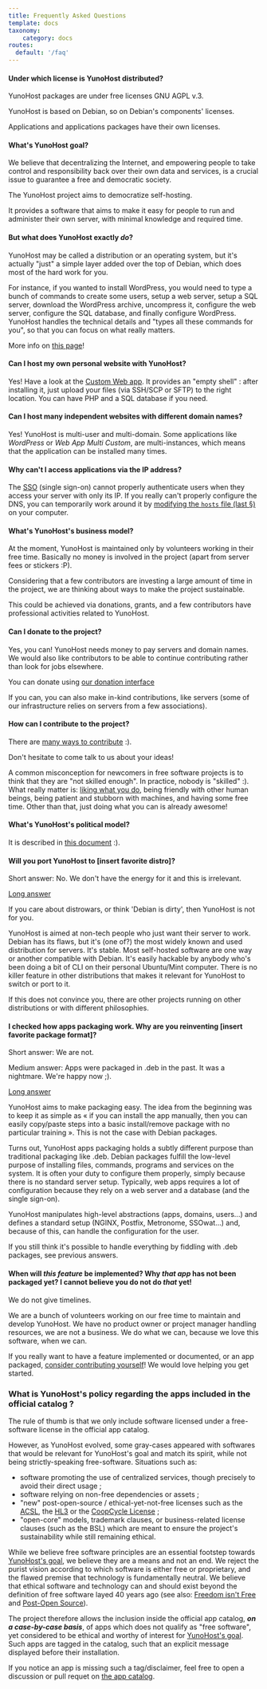 ```yaml
---
title: Frequently Asked Questions
template: docs
taxonomy:
    category: docs
routes:
  default: '/faq'
---
```


#### Under which license is YunoHost distributed?

YunoHost packages are under free licenses GNU AGPL v.3.

YunoHost is based on Debian, so on Debian's components' licenses.

Applications and applications packages have their own licenses.


#### What's YunoHost goal?

We believe that decentralizing the Internet, and empowering people to take control and responsibility back over their own data and services, is a crucial issue to guarantee a free and democratic society.

The YunoHost project aims to democratize self-hosting.

It provides a software that aims to make it easy for people to run and administer their own server, with minimal knowledge and required time.


#### But what does YunoHost exactly *do*?

YunoHost may be called a distribution or an operating system, but it's actually "just" a simple layer added over the top of Debian, which does most of the hard work for you.

For instance, if you wanted to install WordPress, you would need to type a bunch of commands to create some users, setup a web server, setup a SQL server, download the WordPress archive, uncompress it, configure the web server, configure the SQL database, and finally configure WordPress. YunoHost handles the technical details and "types all these commands for you", so that you can focus on what really matters.

More info on [this page](/whatsyunohost)!

#### Can I host my own personal website with YunoHost?

Yes! Have a look at the [Custom Web app](https://github.com/YunoHost-Apps/my_webapp_ynh). It provides an "empty shell" : after installing it, just upload your files (via SSH/SCP or SFTP) to the right location. You can have PHP and a SQL database if you need.

#### Can I host many independent websites with different domain names?

Yes! YunoHost is multi-user and multi-domain. Some applications like *WordPress* or *Web App Multi Custom*, are multi-instances, which means that the application can be installed many times.


#### Why can't I access applications via the IP address?

The [SSO](https://github.com/Kloadut/SSOwat/) (single sign-on) cannot properly authenticate users when they access your server with only its IP. If you really can't properly configure the DNS, you can temporarily work around it by [modifying the `hosts` file (last §)](/dns_local_network) on your computer.


#### What's YunoHost's business model?

At the moment, YunoHost is maintained only by volunteers working in their free time. Basically no money is involved in the project (apart from server fees or stickers :P).

Considering that a few contributors are investing a large amount of time in the project, we are thinking about ways to make the project sustainable.

This could be achieved via donations, grants, and a few contributors have professional activities related to YunoHost.


#### Can I donate to the project?

Yes, you can! YunoHost needs money to pay servers and domain names. We would also like contributors to be able to continue contributing rather than look for jobs elsewhere.

You can donate using [our donation interface](https://donate.yunohost.org)

If you can, you can also make in-kind contributions, like servers (some of our infrastructure relies on servers from a few associations).


#### How can I contribute to the project?

There are [many ways to contribute](/contribute) :).

Don't hesitate to come talk to us about your ideas!

A common misconception for newcomers in free software projects is to think that they are "not skilled enough". In practice, nobody is "skilled" :). What really matter is: [liking what you do](https://www.youtube.com/watch?v=zIbR5TAz2xQ&t=113s), being friendly with other human beings, being patient and stubborn with machines, and having some free time. Other than that, just doing what you can is already awesome!


#### What's YunoHost's political model?

It is described in [this document](/project_organization) :).


#### Will you port YunoHost to [insert favorite distro]?

Short answer: No. We don't have the energy for it and this is irrelevant.

<a data-toggle="collapse" data-target="#willyouportyunohost" href="#">Long answer</a>
<div id="willyouportyunohost" class="collapse">
<p>If you care about distrowars, or think 'Debian is dirty', then YunoHost is not for you.</p>

<p>YunoHost is aimed at non-tech people who just want their server to work. Debian has its flaws, but it's (one of?) the most widely known and used distribution for servers. It's stable. Most self-hosted software are one way or another compatible with Debian. It's easily hackable by anybody who's been doing a bit of CLI on their personal Ubuntu/Mint computer. There is no killer feature in other distributions that makes it relevant for YunoHost to switch or port to it.</p>

<p>If this does not convince you, there are other projects running on other distributions or with different philosophies.</p>
</div>


#### I checked how apps packaging work. Why are you reinventing [insert favorite package format]?

Short answer: We are not.

Medium answer: Apps were packaged in .deb in the past. It was a nightmare. We're happy now ;).

<a data-toggle="collapse" data-target="#whyareyoureinventingpackaging" href="#">Long answer</a>
<div id="whyareyoureinventingpackaging" class="collapse">

<p>YunoHost aims to make packaging easy. The idea from the beginning was to keep it as simple as « if you can install the app manually, then you can easily copy/paste steps into a basic install/remove package with no particular training ». This is not the case with Debian packages.</p>

<p>Turns out, YunoHost apps packaging holds a subtly different purpose than traditional packaging like .deb. Debian packages fulfill the low-level purpose of installing files, commands, programs and services on the system. It is often your duty to configure them properly, simply because there is no standard server setup. Typically, web apps requires a lot of configuration because they rely on a web server and a database (and the single sign-on).</p>

<p>YunoHost manipulates high-level abstractions (apps, domains, users...) and defines a standard setup (NGINX, Postfix, Metronome, SSOwat...) and, because of this, can handle the configuration for the user.</p>

<p>If you still think it's possible to handle everything by fiddling with .deb packages, see previous answers.</p>
</div>

#### When will *this feature* be implemented? Why *that app* has not been packaged yet? I cannot believe you do not do *that* yet!

We do not give timelines.

We are a bunch of volunteers working on our free time to maintain and develop YunoHost. We have no product owner or project manager handling resources, we are not a business. We do what we can, because we love this software, when we can.

If you really want to have a feature implemented or documented, or an app packaged, [consider contributing yourself](/contribute)! We would love helping you get started.

### What is YunoHost's policy regarding the apps included in the official catalog ?

The rule of thumb is that we only include software licensed under a free-software license in the official app catalog.

However, as YunoHost evolved, some gray-cases appeared with softwares that would be relevant for YunoHost's goal and match its spirit, while not being strictly-speaking free-software. Situations such as:
- software promoting the use of centralized services, though precisely to avoid their direct usage ;
- software relying on non-free dependencies or assets ;
- "new" post-open-source / ethical-yet-not-free licenses such as the [ACSL](https://anticapitalist.software/), the [HL3](https://firstdonoharm.dev/) or the [CoopCycle License](https://github.com/coopcycle/coopcycle-web/blob/master/LICENSE) ; 
- "open-core" models, trademark clauses, or business-related license clauses (such as the BSL) which are meant to ensure the project's sustainability while still remaining ethical.

While we believe free software principles are an essential footstep towards [YunoHost's goal](#what-s-yunohost-goal), we believe they are a means and not an end. We reject the purist vision according to which software is either free or proprietary, and the flawed premise that technology is fundamentally neutral. We believe that ethical software and technology can and should exist beyond the definition of free software layed 40 years ago (see also: [Freedom isn't Free](https://logicmag.io/failure/freedom-isnt-free/) and [Post-Open Source](https://www.boringcactus.com/2020/08/13/post-open-source.html)).

The project therefore allows the inclusion inside the official app catalog, ***on a case-by-case basis***, of apps which does not qualify as "free software", yet considered to be ethical and worthy of interest for [YunoHost's goal](#what-s-yunohost-goal). Such apps are tagged in the catalog, such that an explicit message displayed before their installation.

If you notice an app is missing such a tag/disclaimer, feel free to open a discussion or pull requet on [the app catalog](https://github.com/YunoHost/apps/).
